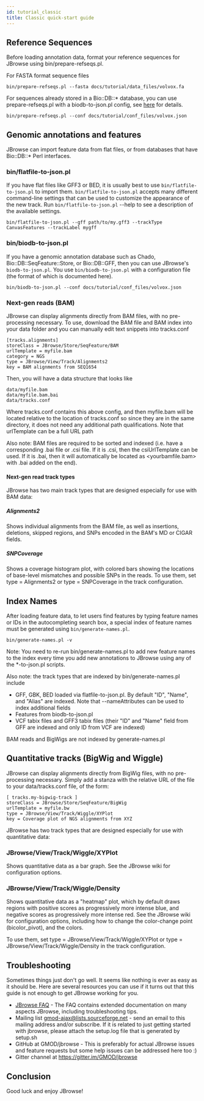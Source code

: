 ```yaml
---
id: tutorial_classic
title: Classic quick-start guide
---
```


## Reference Sequences

Before loading annotation data, format your reference sequences for JBrowse using bin/prepare-refseqs.pl.

For FASTA format sequence files

	bin/prepare-refseqs.pl --fasta docs/tutorial/data_files/volvox.fa

For sequences already stored in a Bio::DB::* database, you can use prepare-refseqs.pl with a biodb-to-json.pl config, see [here](biodb_to_json.md) for details.

	bin/prepare-refseqs.pl --conf docs/tutorial/conf_files/volvox.json


## Genomic annotations and features

JBrowse can import feature data from flat files, or from databases that have Bio::DB::* Perl interfaces.

### bin/flatfile-to-json.pl

If you have flat files like GFF3 or BED, it is usually best to use `bin/flatfile-to-json.pl` to import them. `bin/flatfile-to-json.pl` accepts many different command-line settings that can be used to customize the appearance of the new track. Run `bin/flatfile-to-json.pl` --help to see a description of the available settings.

	bin/flatfile-to-json.pl --gff path/to/my.gff3 --trackType CanvasFeatures --trackLabel mygff


### bin/biodb-to-json.pl

If you have a genomic annotation database such as Chado, Bio::DB::SeqFeature::Store, or Bio::DB::GFF, then you can use JBrowse's `biodb-to-json.pl`. You use `bin/biodb-to-json.pl` with a configuration file (the format of which is documented here).

	bin/biodb-to-json.pl --conf docs/tutorial/conf_files/volvox.json

### Next-gen reads (BAM)

JBrowse can display alignments directly from BAM files, with no pre-processing necessary. To use, download the BAM file and BAM index into your data folder and you can manually edit text snippets into tracks.conf


	[tracks.alignments]
	storeClass = JBrowse/Store/SeqFeature/BAM
	urlTemplate = myfile.bam
	category = NGS
	type = JBrowse/View/Track/Alignments2
	key = BAM alignments from SEQ1654

Then, you will have a data structure that looks like

    data/myfile.bam
    data/myfile.bam.bai
    data/tracks.conf

Where tracks.conf contains this above config, and then myfile.bam will be located relative to the location of tracks.conf so since they are in the same directory, it does not need any additional path qualifications. Note that urlTemplate can be a full URL path


Also note: BAM files are required to be sorted and indexed (i.e. have a corresponding .bai file or .csi file. If it is .csi, then the csiUrlTemplate can be used. If it is .bai, then it will automatically be located as <yourbamfile.bam> with .bai added on the end).

#### Next-gen read track types

JBrowse has two main track types that are designed especially for use with BAM data:

##### Alignments2

Shows individual alignments from the BAM file, as well as insertions, deletions, skipped regions, and SNPs encoded in the BAM's MD or CIGAR fields.

##### SNPCoverage

Shows a coverage histogram plot, with colored bars showing the locations of base-level mismatches and possible SNPs in the reads.
To use them, set type = Alignments2 or type = SNPCoverage in the track configuration.


## Index Names

After loading feature data, to let users find features by typing feature names or IDs in the autocompleting search box, a special index of feature names must be generated using `bin/generate-names.pl`.

	bin/generate-names.pl -v

Note: You need to re-run bin/generate-names.pl to add new feature names to the index every time you add new annotations to JBrowse using any of the *-to-json.pl scripts.

Also note: the track types that are indexed by bin/generate-names.pl include

* GFF, GBK, BED loaded via flatfile-to-json.pl. By default "ID", "Name", and "Alias" are indexed. Note that --nameAttributes can be used to index additional fields
* Features from biodb-to-json.pl
* VCF tabix files and GFF3 tabix files (their "ID" and "Name" field from GFF are indexed and only ID from VCF are indexed)

BAM reads and BigWigs are not indexed by generate-names.pl

## Quantitative tracks (BigWig and Wiggle)

JBrowse can display alignments directly from BigWig files, with no pre-processing necessary. Simply add a stanza with the relative URL of the file to your data/tracks.conf file, of the form:

	[ tracks.my-bigwig-track ]
	storeClass = JBrowse/Store/SeqFeature/BigWig
	urlTemplate = myfile.bw
	type = JBrowse/View/Track/Wiggle/XYPlot
	key = Coverage plot of NGS alignments from XYZ


JBrowse has two track types that are designed especially for use with quantitative data:

### JBrowse/View/Track/Wiggle/XYPlot

Shows quantitative data as a bar graph. See the JBrowse wiki for configuration options.

### JBrowse/View/Track/Wiggle/Density

Shows quantitative data as a "heatmap" plot, which by default draws regions with positive scores as progressively more intense blue, and negative scores as progressively more intense red. See the JBrowse wiki for configuration options, including how to change the color-change point (bicolor_pivot), and the colors.

To use them, set type = JBrowse/View/Track/Wiggle/XYPlot or type = JBrowse/View/Track/Wiggle/Density in the track configuration.


## Troubleshooting

Sometimes things just don't go well. It seems like nothing is ever as easy as it should be. Here are several resources you can use if it turns out that this guide is not enough to get JBrowse working for you.

* [JBrowse FAQ](faq_troubleshooting.md) - The FAQ contains extended documentation on many aspects JBrowse, including troubleshooting tips.
* Mailing list gmod-ajax@lists.sourceforge.net - send an email to this mailing address and/or subscribe. If it is related to just getting started with jbrowse, please attach the setup.log file that is generated by setup.sh
* GitHub at GMOD/jbrowse - This is preferably for actual JBrowse issues and feature requests but some help issues can be addressed here too :)
* Gitter channel at https://gitter.im/GMOD/jbrowse


## Conclusion

Good luck and enjoy JBrowse!
